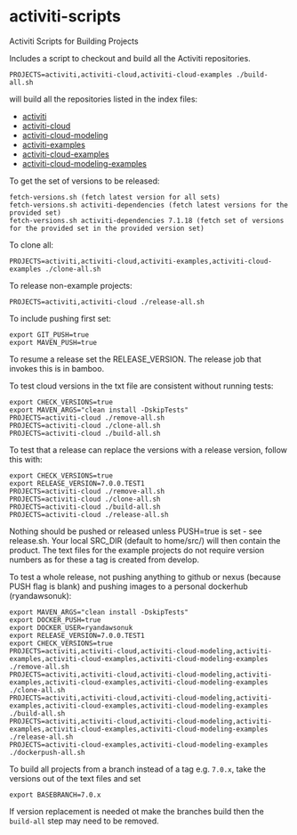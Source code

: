 # activiti-scripts
Activiti Scripts for Building Projects

Includes a script to checkout and build all the Activiti repositories.

    PROJECTS=activiti,activiti-cloud,activiti-cloud-examples ./build-all.sh

will build all the repositories listed in the index files:

* [activiti](./repos-activiti.txt)
* [activiti-cloud](./repos-activiti-cloud.txt)
* [activiti-cloud-modeling](./repos-activiti-cloud-modeling.txt)
* [activiti-examples](./repos-activiti-examples.txt)
* [activiti-cloud-examples](./repos-activiti-cloud-examples.txt)
* [activiti-cloud-modeling-examples](./repos-activiti-cloud-modeling-examples.txt)

To get the set of versions to be released:

    fetch-versions.sh (fetch latest version for all sets)
    fetch-versions.sh activiti-dependencies (fetch latest versions for the provided set)
    fetch-versions.sh activiti-dependencies 7.1.18 (fetch set of versions for the provided set in the provided version set)
    
To clone all:

    PROJECTS=activiti,activiti-cloud,activiti-examples,activiti-cloud-examples ./clone-all.sh

To release non-example projects:

    PROJECTS=activiti,activiti-cloud ./release-all.sh

To include pushing first set:

    export GIT_PUSH=true
    export MAVEN_PUSH=true

To resume a release set the RELEASE_VERSION. The release job that invokes this is in bamboo.

To test cloud versions in the txt file are consistent without running tests:

    export CHECK_VERSIONS=true
    export MAVEN_ARGS="clean install -DskipTests"
    PROJECTS=activiti-cloud ./remove-all.sh
    PROJECTS=activiti-cloud ./clone-all.sh
    PROJECTS=activiti-cloud ./build-all.sh

To test that a release can replace the versions with a release version, follow this with:

    export CHECK_VERSIONS=true
    export RELEASE_VERSION=7.0.0.TEST1
    PROJECTS=activiti-cloud ./remove-all.sh
    PROJECTS=activiti-cloud ./clone-all.sh
    PROJECTS=activiti-cloud ./build-all.sh
    PROJECTS=activiti-cloud ./release-all.sh
   
Nothing should be pushed or released unless PUSH=true is set - see release.sh. Your local SRC_DIR (default to home/src/) will then contain the product.
The text files for the example projects do not require version numbers as for these a tag is created from develop.

To test a whole release, not pushing anything to github or nexus (because PUSH flag is blank) and pushing images to a personal dockerhub (ryandawsonuk):

    export MAVEN_ARGS="clean install -DskipTests"
    export DOCKER_PUSH=true
    export DOCKER_USER=ryandawsonuk
    export RELEASE_VERSION=7.0.0.TEST1
    export CHECK_VERSIONS=true
    PROJECTS=activiti,activiti-cloud,activiti-cloud-modeling,activiti-examples,activiti-cloud-examples,activiti-cloud-modeling-examples ./remove-all.sh
    PROJECTS=activiti,activiti-cloud,activiti-cloud-modeling,activiti-examples,activiti-cloud-examples,activiti-cloud-modeling-examples ./clone-all.sh
    PROJECTS=activiti,activiti-cloud,activiti-cloud-modeling,activiti-examples,activiti-cloud-examples,activiti-cloud-modeling-examples ./build-all.sh
    PROJECTS=activiti,activiti-cloud,activiti-cloud-modeling,activiti-examples,activiti-cloud-examples,activiti-cloud-modeling-examples ./release-all.sh
    PROJECTS=activiti-cloud-examples,activiti-cloud-modeling-examples ./dockerpush-all.sh

To build all projects from a branch instead of a tag e.g. `7.0.x`, take the versions out of the text files and set

    export BASEBRANCH=7.0.x

If version replacement is needed ot make the branches build then the `build-all` step may need to be removed.
